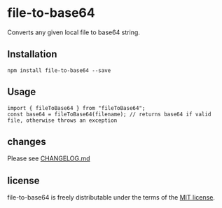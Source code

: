 # file-to-base64

Converts any given local file to base64 string.

## Installation

```
npm install file-to-base64 --save
```

## Usage

```
import { fileToBase64 } from "fileToBase64";
const base64 = fileToBase64(filename); // returns base64 if valid file, otherwise throws an exception
```

## changes

Please see [CHANGELOG.md](https://github.com/kallelat/file-to-base64/blob/master/CHANGELOG.MD)

## license

file-to-base64 is freely distributable under the terms of the [MIT license](https://github.com/kallelat/file-to-base64/blob/master/LICENSE).
